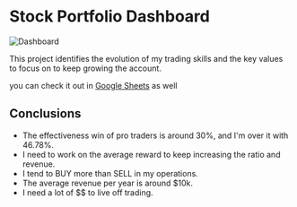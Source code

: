 # Stock Portfolio Dashboard


![Dashboard](https://res.cloudinary.com/dzc8agefr/image/upload/v1674430807/portfolio/1_df8tvp.png)


This project identifies the evolution of my trading skills and the key values to focus on to keep growing the account.

you can check it out in [Google Sheets](https://docs.google.com/spreadsheets/d/1AEYjIovWEyUfTNqANrgn1UVVQdHeInf429RTJ-zJGYg/edit?usp=sharing) as well

## Conclusions
- The effectiveness win of pro traders is around 30%, and I'm over it with 46.78%.
- I need to work on the average reward to keep increasing the ratio and revenue.
- I tend to BUY more than SELL in my operations.
- The average revenue per year is around $10k.
- I need a lot of $$ to live off trading.
